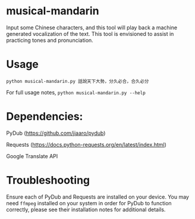 # musical-mandarin

Input some Chinese characters, and this tool will play back a machine generated vocalization of the text. This tool is envisioned to assist in practicing tones and pronunciation. 

# Usage

```
python musical-mandarin.py 話說天下大勢，分久必合，合久必分
```

For full usage notes, `python musical-mandarin.py --help`


# Dependencies:

PyDub (https://github.com/jiaaro/pydub)

Requests (https://docs.python-requests.org/en/latest/index.html)

Google Translate API

# Troubleshooting

Ensure each of PyDub and Requests are installed on your device. You may need `ffmpeg` installed on your system in order for PyDub to function correctly, please see their installation notes for additional details.
